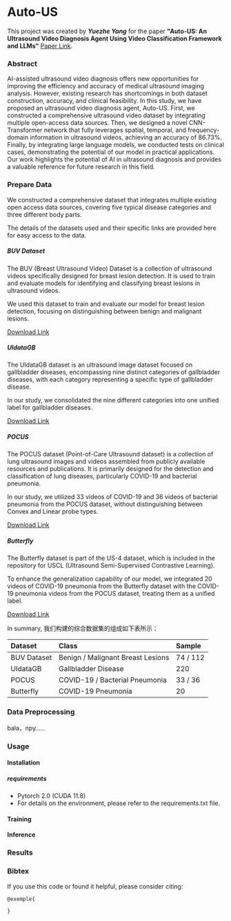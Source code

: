 # Auto-US

This project was created by ***Yuezhe Yang*** for the paper **"Auto-US: An Ultrasound Video Diagnosis Agent Using Video Classification Framework and LLMs"** [Paper Link](http://exemple.com).

### Abstract

AI-assisted ultrasound video diagnosis offers new opportunities for improving the efficiency and accuracy of medical ultrasound imaging analysis. However, existing research has shortcomings in both dataset construction, accuracy, and clinical feasibility. In this study, we have proposed an ultrasound video diagnosis agent, Auto-US. First, we constructed a comprehensive ultrasound video dataset by integrating multiple open-access data sources. Then, we designed a novel CNN-Transformer network that fully leverages spatial, temporal, and frequency-domain information in ultrasound videos, achieving an accuracy of 86.73%. Finally, by integrating large language models, we conducted tests on clinical cases, demonstrating the potential of our model in practical applications. Our work highlights the potential of AI in ultrasound diagnosis and provides a valuable reference for future research in this field.

### Prepare Data

We constructed a comprehensive dataset that integrates multiple existing open access data sources, covering five typical disease categories and three different body parts.

The details of the datasets used and their specific links are provided here for easy access to the data.

##### BUV Dataset

The BUV (Breast Ultrasound Video) Dataset is a collection of ultrasound videos specifically designed for breast lesion detection. It is used to train and evaluate models for identifying and classifying breast lesions in ultrasound videos.

We used this dataset to train and evaluate our model for breast lesion detection, focusing on distinguishing between benign and malignant lesions.

[Download Link](https://github.com/jhl-Det/CVA-Net)

##### UIdataGB

The UIdataGB dataset is an ultrasound image dataset focused on gallbladder diseases, encompassing nine distinct categories of gallbladder diseases, with each category representing a specific type of gallbladder disease.

In our study, we consolidated the nine different categories into one unified label for gallbladder diseases.

[Download Link](https://data.mendeley.com/datasets/r6h24d2d3y/1)

##### POCUS

The POCUS dataset (Point-of-Care Ultrasound dataset) is a collection of lung ultrasound images and videos assembled from publicly available resources and publications. It is primarily designed for the detection and classification of lung diseases, particularly COVID-19 and bacterial pneumonia.

In our study, we utilized 33 videos of COVID-19 and 36 videos of bacterial pneumonia from the POCUS dataset, without distinguishing between Convex and Linear probe types.

[Download Link](https://github.com/cossiomanuel/covid19_pocus_ultrasound/tree/master/data)

##### Butterfly

The Butterfly dataset is part of the US-4 dataset, which is included in the repository for USCL (Ultrasound Semi-Supervised Contrastive Learning).

To enhance the generalization capability of our model, we integrated 20 videos of COVID-19 pneumonia from the Butterfly dataset with the COVID-19 pneumonia videos from the POCUS dataset, treating them as a unified label.

[Download Link](https://github.com/983632847/USCL)

In summary, 我们构建的综合数据集的组成如下表所示：

| Dataset     | Class                             | Sample   |
| :---------- | :-------------------------------- | :------- |
| BUV Dataset | Benign / Malignant Breast Lesions | 74 / 112 |
| UIdataGB    | Gallbladder Disease               | 220      |
| POCUS       | COVID-19 / Bacterial Pneumonia    | 33 / 36  |
| Butterfly   | COVID-19 Pneumonia                | 20       |

### Data Preprocessing

bala，npy……

### Usage

#### Installation

##### requirements

- Pytorch 2.0 (CUDA 11.8)
- For details on the environment, please refer to the requirements.txt file.

#### Training

#### Inference

### Results

### Bibtex

If you use this code or found it helpful, please consider citing:

```
@exemple{

}

```
